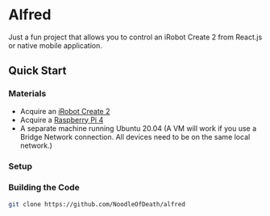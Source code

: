 # Alfred

Just a fun project that allows you to control an iRobot Create 2 from React.js or native mobile application.

## Quick Start

### Materials

* Acquire an [iRobot Create 2](https://store.irobot.com/default/create-programmable-programmable-robot-irobot-create-2/RC65099.html)
* Acquire a [Raspberry Pi 4](https://www.amazon.com/gp/product/B07TC2BK1X/ref=ppx_yo_dt_b_asin_title_o09_s00?ie=UTF8&psc=1)
* A separate machine running Ubuntu 20.04 (A VM will work if you use a Bridge Network connection. All devices need to be on the same local network.)

### Setup

### Building the Code

```bash
git clone https://github.com/NoodleOfDeath/alfred
```
